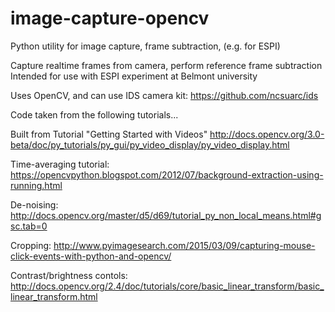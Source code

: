 # image-capture-opencv
Python utility for image capture, frame subtraction, (e.g. for ESPI)



Capture realtime frames from camera, perform reference frame subtraction
Intended for use with ESPI experiment at Belmont university

Uses OpenCV, and can use IDS camera kit: https://github.com/ncsuarc/ids

Code taken from the following tutorials...

Built from Tutorial "Getting Started with Videos"
http://docs.opencv.org/3.0-beta/doc/py_tutorials/py_gui/py_video_display/py_video_display.html

Time-averaging tutorial: https://opencvpython.blogspot.com/2012/07/background-extraction-using-running.html

De-noising: http://docs.opencv.org/master/d5/d69/tutorial_py_non_local_means.html#gsc.tab=0

Cropping: http://www.pyimagesearch.com/2015/03/09/capturing-mouse-click-events-with-python-and-opencv/

Contrast/brightness contols: http://docs.opencv.org/2.4/doc/tutorials/core/basic_linear_transform/basic_linear_transform.html
